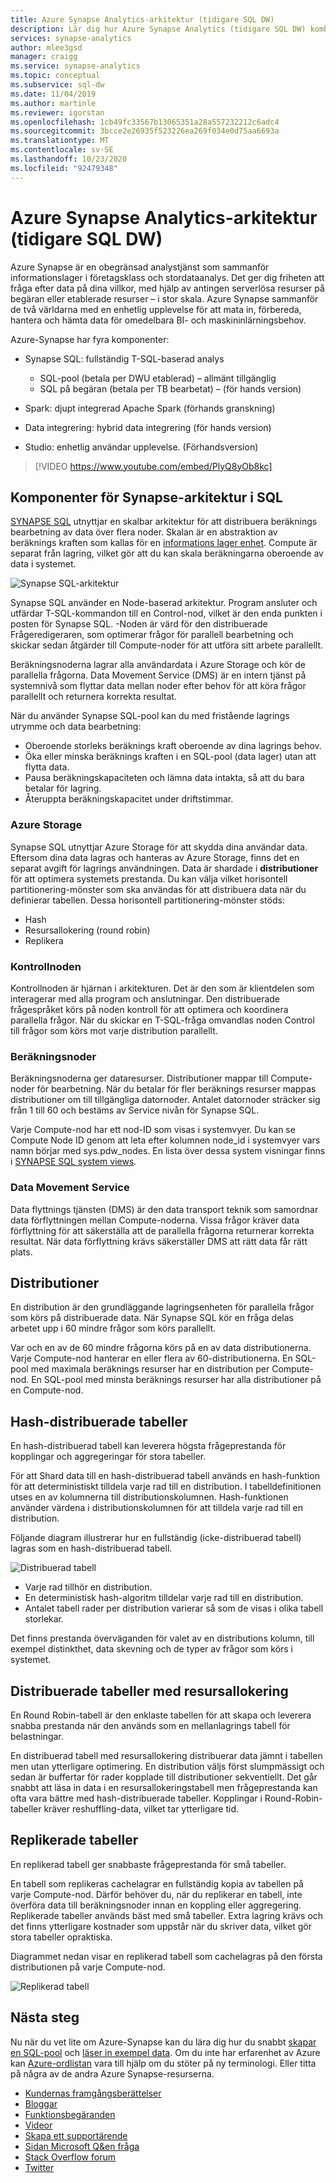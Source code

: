 ```yaml
---
title: Azure Synapse Analytics-arkitektur (tidigare SQL DW)
description: Lär dig hur Azure Synapse Analytics (tidigare SQL DW) kombinerar funktioner för distribuerad frågekörning med Azure Storage för att uppnå höga prestanda och skalbarhet.
services: synapse-analytics
author: mlee3gsd
manager: craigg
ms.service: synapse-analytics
ms.topic: conceptual
ms.subservice: sql-dw
ms.date: 11/04/2019
ms.author: martinle
ms.reviewer: igorstan
ms.openlocfilehash: 1cb49fc33567b13065351a28a557232212c6adc4
ms.sourcegitcommit: 3bcce2e26935f523226ea269f034e0d75aa6693a
ms.translationtype: MT
ms.contentlocale: sv-SE
ms.lasthandoff: 10/23/2020
ms.locfileid: "92479348"
---
```

# <a name="azure-synapse-analytics-formerly-sql-dw-architecture"></a>Azure Synapse Analytics-arkitektur (tidigare SQL DW)

Azure Synapse är en obegränsad analystjänst som sammanför informationslager i företagsklass och stordataanalys. Det ger dig friheten att fråga efter data på dina villkor, med hjälp av antingen serverlösa resurser på begäran eller etablerade resurser – i stor skala. Azure Synapse sammanför de två världarna med en enhetlig upplevelse för att mata in, förbereda, hantera och hämta data för omedelbara BI- och maskininlärningsbehov.

 Azure-Synapse har fyra komponenter:

- Synapse SQL: fullständig T-SQL-baserad analys

  - SQL-pool (betala per DWU etablerad) – allmänt tillgänglig
  - SQL på begäran (betala per TB bearbetat) – (för hands version)
- Spark: djupt integrerad Apache Spark (förhands granskning)
- Data integrering: hybrid data integrering (för hands version)
- Studio: enhetlig användar upplevelse.  (Förhandsversion)

> [!VIDEO https://www.youtube.com/embed/PlyQ8yOb8kc]

## <a name="synapse-sql-architecture-components"></a>Komponenter för Synapse-arkitektur i SQL

[SYNAPSE SQL](sql-data-warehouse-overview-what-is.md#synapse-sql-pool-in-azure-synapse) utnyttjar en skalbar arkitektur för att distribuera beräknings bearbetning av data över flera noder. Skalan är en abstraktion av beräknings kraften som kallas för en [informations lager enhet](what-is-a-data-warehouse-unit-dwu-cdwu.md). Compute är separat från lagring, vilket gör att du kan skala beräkningarna oberoende av data i systemet.

![Synapse SQL-arkitektur](./media/massively-parallel-processing-mpp-architecture/massively-parallel-processing-mpp-architecture.png)

Synapse SQL använder en Node-baserad arkitektur. Program ansluter och utfärdar T-SQL-kommandon till en Control-nod, vilket är den enda punkten i posten för Synapse SQL. -Noden är värd för den distribuerade Frågeredigeraren, som optimerar frågor för parallell bearbetning och skickar sedan åtgärder till Compute-noder för att utföra sitt arbete parallellt.

Beräkningsnoderna lagrar alla användardata i Azure Storage och kör de parallella frågorna. Data Movement Service (DMS) är en intern tjänst på systemnivå som flyttar data mellan noder efter behov för att köra frågor parallellt och returnera korrekta resultat.

När du använder Synapse SQL-pool kan du med fristående lagrings utrymme och data bearbetning:

- Oberoende storleks beräknings kraft oberoende av dina lagrings behov.
- Öka eller minska beräknings kraften i en SQL-pool (data lager) utan att flytta data.
- Pausa beräkningskapaciteten och lämna data intakta, så att du bara betalar för lagring.
- Återuppta beräkningskapacitet under driftstimmar.

### <a name="azure-storage"></a>Azure Storage

Synapse SQL utnyttjar Azure Storage för att skydda dina användar data.  Eftersom dina data lagras och hanteras av Azure Storage, finns det en separat avgift för lagrings användningen. Data är shardade i **distributioner** för att optimera systemets prestanda. Du kan välja vilket horisontell partitionering-mönster som ska användas för att distribuera data när du definierar tabellen. Dessa horisontell partitionering-mönster stöds:

- Hash
- Resursallokering (round robin)
- Replikera

### <a name="control-node"></a>Kontrollnoden

Kontrollnoden är hjärnan i arkitekturen. Det är den som är klientdelen som interagerar med alla program och anslutningar. Den distribuerade frågespråket körs på noden kontroll för att optimera och koordinera parallella frågor. När du skickar en T-SQL-fråga omvandlas noden Control till frågor som körs mot varje distribution parallellt.

### <a name="compute-nodes"></a>Beräkningsnoder

Beräkningsnoderna ger dataresurser. Distributioner mappar till Compute-noder för bearbetning. När du betalar för fler beräknings resurser mappas distributioner om till tillgängliga datornoder. Antalet datornoder sträcker sig från 1 till 60 och bestäms av Service nivån för Synapse SQL.

Varje Compute-nod har ett nod-ID som visas i systemvyer. Du kan se Compute Node ID genom att leta efter kolumnen node_id i systemvyer vars namn börjar med sys.pdw_nodes. En lista över dessa system visningar finns i [SYNAPSE SQL system views](/sql/relational-databases/system-catalog-views/sql-data-warehouse-and-parallel-data-warehouse-catalog-views?toc=/azure/synapse-analytics/sql-data-warehouse/toc.json&bc=/azure/synapse-analytics/sql-data-warehouse/breadcrumb/toc.json&view=azure-sqldw-latest).

### <a name="data-movement-service"></a>Data Movement Service

Data flyttnings tjänsten (DMS) är den data transport teknik som samordnar data förflyttningen mellan Compute-noderna. Vissa frågor kräver data förflyttning för att säkerställa att de parallella frågorna returnerar korrekta resultat. När data förflyttning krävs säkerställer DMS att rätt data får rätt plats.

## <a name="distributions"></a>Distributioner

En distribution är den grundläggande lagringsenheten för parallella frågor som körs på distribuerade data. När Synapse SQL kör en fråga delas arbetet upp i 60 mindre frågor som körs parallellt.

Var och en av de 60 mindre frågorna körs på en av data distributionerna. Varje Compute-nod hanterar en eller flera av 60-distributionerna. En SQL-pool med maximala beräknings resurser har en distribution per Compute-nod. En SQL-pool med minsta beräknings resurser har alla distributioner på en Compute-nod.  

## <a name="hash-distributed-tables"></a>Hash-distribuerade tabeller

En hash-distribuerad tabell kan leverera högsta frågeprestanda för kopplingar och aggregeringar för stora tabeller.

För att Shard data till en hash-distribuerad tabell används en hash-funktion för att deterministiskt tilldela varje rad till en distribution. I tabelldefinitionen utses en av kolumnerna till distributionskolumnen. Hash-funktionen använder värdena i distributionskolumnen för att tilldela varje rad till en distribution.

Följande diagram illustrerar hur en fullständig (icke-distribuerad tabell) lagras som en hash-distribuerad tabell.

![Distribuerad tabell](./media/massively-parallel-processing-mpp-architecture/hash-distributed-table.png "Distribuerad tabell")  

- Varje rad tillhör en distribution.  
- En deterministisk hash-algoritm tilldelar varje rad till en distribution.  
- Antalet tabell rader per distribution varierar så som de visas i olika tabell storlekar.

Det finns prestanda överväganden för valet av en distributions kolumn, till exempel distinkthet, data skevning och de typer av frågor som körs i systemet.

## <a name="round-robin-distributed-tables"></a>Distribuerade tabeller med resursallokering

En Round Robin-tabell är den enklaste tabellen för att skapa och leverera snabba prestanda när den används som en mellanlagrings tabell för belastningar.

En distribuerad tabell med resursallokering distribuerar data jämnt i tabellen men utan ytterligare optimering. En distribution väljs först slumpmässigt och sedan är buffertar för rader kopplade till distributioner sekventiellt. Det går snabbt att läsa in data i en resursallokeringstabell men frågeprestanda kan ofta vara bättre med hash-distribuerade tabeller. Kopplingar i Round-Robin-tabeller kräver reshuffling-data, vilket tar ytterligare tid.

## <a name="replicated-tables"></a>Replikerade tabeller

En replikerad tabell ger snabbaste frågeprestanda för små tabeller.

En tabell som replikeras cachelagrar en fullständig kopia av tabellen på varje Compute-nod. Därför behöver du, när du replikerar en tabell, inte överföra data till beräkningsnoder innan en koppling eller aggregering. Replikerade tabeller används bäst med små tabeller. Extra lagring krävs och det finns ytterligare kostnader som uppstår när du skriver data, vilket gör stora tabeller opraktiska.  

Diagrammet nedan visar en replikerad tabell som cachelagras på den första distributionen på varje Compute-nod.  

![Replikerad tabell](./media/massively-parallel-processing-mpp-architecture/replicated-table.png "Replikerad tabell")

## <a name="next-steps"></a>Nästa steg

Nu när du vet lite om Azure-Synapse kan du lära dig hur du snabbt [skapar en SQL-pool](create-data-warehouse-portal.md) och [läser in exempel data](load-data-from-azure-blob-storage-using-polybase.md). Om du inte har erfarenhet av Azure kan [Azure-ordlistan](../../azure-glossary-cloud-terminology.md?toc=/azure/synapse-analytics/sql-data-warehouse/toc.json&bc=/azure/synapse-analytics/sql-data-warehouse/breadcrumb/toc.json) vara till hjälp om du stöter på ny terminologi. Eller titta på några av de andra Azure Synapse-resurserna.  

- [Kundernas framgångsberättelser](https://azure.microsoft.com/case-studies/?service=sql-data-warehouse)
- [Bloggar](https://azure.microsoft.com/blog/tag/azure-sql-data-warehouse/)
- [Funktionsbegäranden](https://feedback.azure.com/forums/307516-sql-data-warehouse)
- [Videor](https://azure.microsoft.com/documentation/videos/index/?services=sql-data-warehouse)
- [Skapa ett supportärende](sql-data-warehouse-get-started-create-support-ticket.md)
- [Sidan Microsoft Q&en fråga](https://docs.microsoft.com/answers/topics/azure-synapse-analytics.html)
- [Stack Overflow forum](https://stackoverflow.com/questions/tagged/azure-sqldw)
- [Twitter](https://twitter.com/hashtag/SQLDW)
